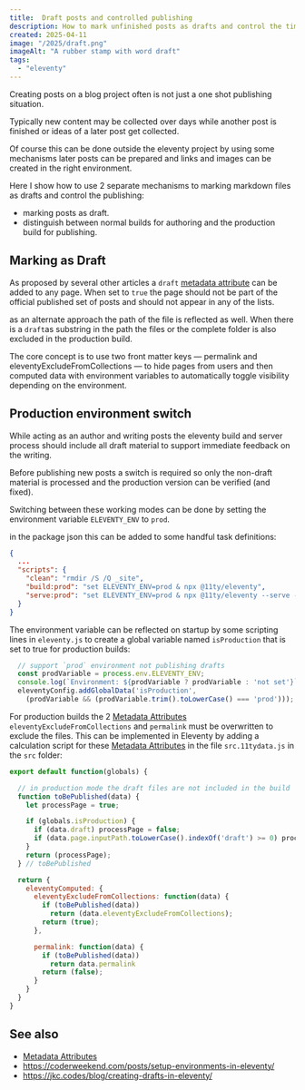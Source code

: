 ```yaml
---
title:  Draft posts and controlled publishing
description: How to mark unfinished posts as drafts and control the time of publishing
created: 2025-04-11
image: "/2025/draft.png"
imageAlt: "A rubber stamp with word draft"
tags:
  - "eleventy"
---
```


Creating posts on a blog project often is not just a one shot publishing situation.

Typically new content may be collected over days while another post is finished or ideas of a later post get collected.

Of course this can be done outside the eleventy project by using some mechanisms later posts can be prepared and links and images can be created in the right environment.

Here I show how to use 2 separate mechanisms to marking markdown files as drafts and control the publishing:

* marking posts as draft.
* distinguish between normal builds for authoring and the production build for publishing.


## Marking as Draft

As proposed by several other articles a `draft` [metadata attribute](./0703-11ty-metadata.md) can be added to any page.  When set
to `true` the page should not be part of the official published set of posts and should not appear in any of the lists.

as an alternate approach the path of the file is reflected as well. When there is a `draft`as substring in the path the files or the complete folder is also excluded in the production build.


 The core concept is to use two front matter keys — permalink and eleventyExcludeFromCollections — to hide pages from users and then computed data with environment variables to automatically toggle visibility depending on the environment.


## Production environment switch

While acting as an author and writing posts the eleventy build and server process should include all draft material
to support immediate feedback on the writing.

Before publishing new posts a switch is required so only the non-draft material is processed and the production version can be verified (and fixed).

Switching between these working modes can be done by setting the environment variable `ELEVENTY_ENV` to `prod`.

in the package json this can be added to some handful task definitions:

``` json
{
  ...
  "scripts": {
    "clean": "rmdir /S /Q _site",
    "build:prod": "set ELEVENTY_ENV=prod & npx @11ty/eleventy",
    "serve:prod": "set ELEVENTY_ENV=prod & npx @11ty/eleventy --serve --incremental",
  }
}
```

The environment variable can be reflected on startup by some scripting lines in `eleventy.js` to create a global variable
named `isProduction` that is set to true for production builds:

``` js
  // support `prod` environment not publishing drafts 
  const prodVariable = process.env.ELEVENTY_ENV;
  console.log(`Environment: ${prodVariable ? prodVariable : 'not set'}`);
  eleventyConfig.addGlobalData('isProduction', 
    (prodVariable && (prodVariable.trim().toLowerCase() === 'prod')));
```

For production builds the 2 [Metadata Attributes](./0703-11ty-metadata.md) `eleventyExcludeFromCollections` and `permalink` must
be overwritten to exclude the files.  This can be implemented in Eleventy by adding a calculation script for these
[Metadata Attributes](./0703-11ty-metadata.md) in the file `src.11tydata.js` in the `src` folder:  

``` js
export default function(globals) {

  // in production mode the draft files are not included in the build
  function toBePublished(data) {
    let processPage = true;

    if (globals.isProduction) {
      if (data.draft) processPage = false;
      if (data.page.inputPath.toLowerCase().indexOf('draft') >= 0) processPage = false;
    }
    return (processPage);
  } // toBePublished

  return {
    eleventyComputed: {
      eleventyExcludeFromCollections: function(data) {
        if (toBePublished(data))
          return (data.eleventyExcludeFromCollections);
        return (true);
      },

      permalink: function(data) {
        if (toBePublished(data))
          return data.permalink
        return (false);
      }
    }
  }
}
```


## See also

* [Metadata Attributes](./0703-11ty-metadata.md)
* <https://coderweekend.com/posts/setup-environments-in-eleventy/>
* <https://jkc.codes/blog/creating-drafts-in-eleventy/>
